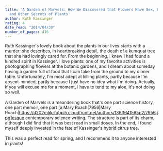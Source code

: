```yaml
---
title: 'A Garden of Marvels: How We Discovered that Flowers Have Sex, Leaves Eat Air,
  and Other Secrets of Plants'
author: Ruth Kassinger
rating: 4
date_read: "2014/04/30"
number_of_pages: 416
---
```


Ruth Kassinger's lovely book about the plants in our lives starts with a murder: she describes, in heartbreaking detail, the death of a kumquat tree that she had lovingly cared for. From the beginning, I knew I had found a kindred spirit in Kassinger. I love plants: one of my favorite activities is photographing flowers at the botanic gardens, and I dream about someday having a garden full of food that I can take from the ground to my dinner table. Unfortunately, I'm most adept at killing plants, partly because I'm absent-minded, partly because I just have no idea what I'm doing. Actually, if you will excuse me for a moment, I have to tend to my aloe, it's not doing so well.<br/><br/>A Garden of Marvels is a meandering book that's one part science history, one part memoir, one part [a:Mary Roach|7956|Mary Roach|https://d202m5krfqbpi5.cloudfront.net/authors/1363641585p2/7956.jpg]esque contemporary science writing. The structure is part of its charm, although I did find that it was best read in small doses. In the end, I found myself deeply invested in the fate of Kassinger's hybrid citrus tree. <br/><br/>This was a perfect read for spring, and I recommend it to anyone interested in plants!